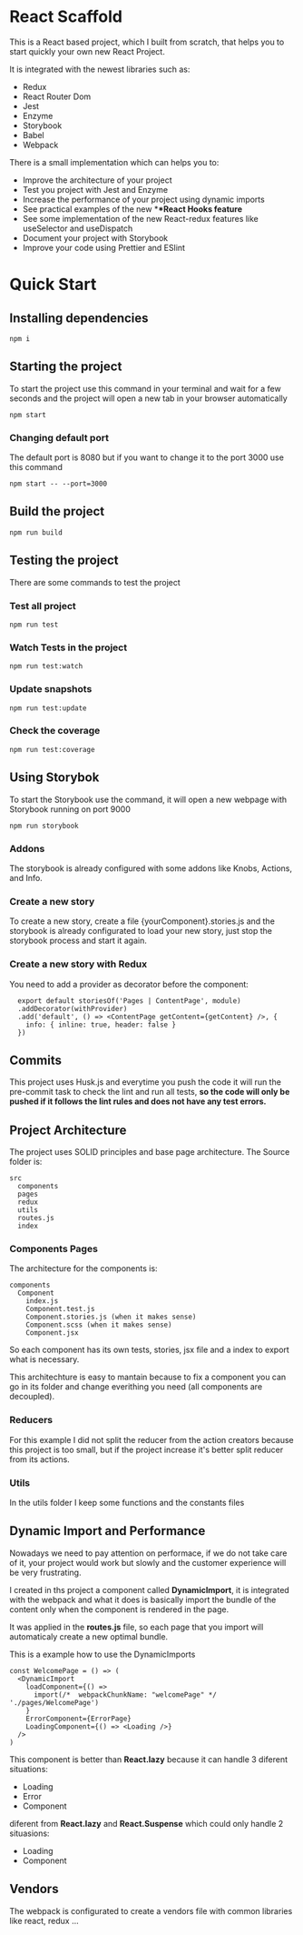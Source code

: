 # React Scaffold

This is a React based project, which I built from scratch, that helps you to start quickly your own new React Project.

It is integrated with the newest libraries such as:

- Redux
- React Router Dom
- Jest
- Enzyme
- Storybook
- Babel
- Webpack

There is a small implementation which can helps you to:

- Improve the architecture of your project
- Test you project with Jest and Enzyme
- Increase the performance of your project using dynamic imports
- See practical examples of the new \***\*React Hooks feature**
- See some implementation of the new React-redux features like useSelector and useDispatch
- Document your project with Storybook
- Improve your code using Prettier and ESlint

# Quick Start

## Installing dependencies

```
npm i
```

## Starting the project

To start the project use this command in your terminal and wait for a few seconds and the project will open a new tab in your browser automatically

```
npm start
```

### Changing default port

The default port is 8080 but if you want to change it to the port 3000 use this command

```
npm start -- --port=3000
```

## Build the project

```
npm run build
```

## Testing the project

There are some commands to test the project

### Test all project

```
npm run test
```

### Watch Tests in the project

```
npm run test:watch
```

### Update snapshots

```
npm run test:update
```

### Check the coverage

```
npm run test:coverage
```

## Using Storybok

To start the Storybook use the command, it will open a new webpage with Storybook running on port 9000

```
npm run storybook
```

### Addons

The storybook is already configured with some addons like Knobs, Actions, and Info.

### Create a new story

To create a new story, create a file {yourComponent}.stories.js and the storybook is already configurated to load your new story, just stop the storybook process and start it again.

### Create a new story with Redux

You need to add a provider as decorator before the component:

```
  export default storiesOf('Pages | ContentPage', module)
  .addDecorator(withProvider)
  .add('default', () => <ContentPage getContent={getContent} />, {
    info: { inline: true, header: false }
  })
```

## Commits

This project uses Husk.js and everytime you push the code it will run the pre-commit task to check the lint and run all tests, **so the code will only be pushed if it follows the lint rules and does not have any test errors.**

## Project Architecture

The project uses SOLID principles and base page architecture.
The Source folder is:

```
src
  components
  pages
  redux
  utils
  routes.js
  index
```

### Components Pages

The architecture for the components is:

```
components
  Component
    index.js
    Component.test.js
    Component.stories.js (when it makes sense)
    Component.scss (when it makes sense)
    Component.jsx
```

So each component has its own tests, stories, jsx file and a index to export what is necessary.

This architechture is easy to mantain because to fix a component you can go in its folder and change everithing you need (all components are decoupled).

### Reducers

For this example I did not split the reducer from the action creators because this project is too small, but if the project increase it's better split reducer from its actions.

### Utils

In the utils folder I keep some functions and the constants files

## Dynamic Import and Performance

Nowadays we need to pay attention on performace, if we do not take care of it, your project would work but slowly and the customer experience will be very frustrating.

I created in ths project a component called **DynamicImport**, it is integrated with the webpack and what it does is basically import the bundle of the content only when the component is rendered in the page.

It was applied in the **routes.js** file, so each page that you import will automaticaly create a new optimal bundle.

This is a example how to use the DynamicImports

```
const WelcomePage = () => (
  <DynamicImport
    loadComponent={() =>
      import(/*  webpackChunkName: "welcomePage" */ './pages/WelcomePage')
    }
    ErrorComponent={ErrorPage}
    LoadingComponent={() => <Loading />}
  />
)
```

This component is better than **React.lazy** because it can handle 3 diferent situations:

- Loading
- Error
- Component

diferent from **React.lazy** and **React.Suspense** which could only handle 2 situasions:

- Loading
- Component

## Vendors

The webpack is configurated to create a vendors file with common libraries like react, redux ...
